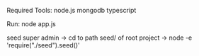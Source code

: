 Required Tools:
node.js
mongodb
typescript

Run:
node app.js

seed super admin
-> cd to path seed/ of root project
-> node -e 'require("./seed").seed()'